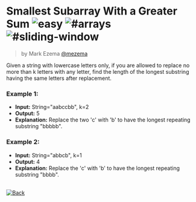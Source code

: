 <!--info-header-start--><h1>Smallest Subarray With a Greater Sum <img src="https://img.shields.io/badge/-easy-ob6623" alt="easy"/> <img src="https://img.shields.io/badge/-%23arrays" alt="#arrays"/> <img src="https://img.shields.io/badge/-%23sliding--window-999" alt="#sliding-window"/></h1><blockquote><p>by Mark Ezema <a href="https://github.com/mezema" target="_blank">@mezema</a></p></blockquote><!--info-header-end-->

Given a string with lowercase letters only, if you are allowed to replace no more than k letters with any letter, find the length of the longest substring having the same letters after replacement.

### Example 1:

- **Input:** String="aabccbb", k=2
- **Output:** 5
- **Explanation:** Replace the two 'c' with 'b' to have the longest repeating substring "bbbbb".

### Example 2:

- **Input:** String="abbcb", k=1
- **Output:** 4
- **Explanation:** Replace the 'c' with 'b' to have the longest repeating substring "bbbb".

<!--info-footer-start--><br><a href="../../README.md" target="_blank"><img src="https://img.shields.io/badge/-Back-grey" alt="Back"/></a><!--info-footer-end-->